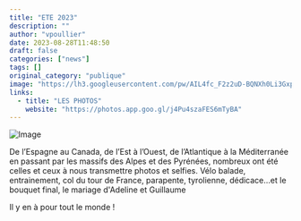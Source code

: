 ```yaml
---
title: "ETE 2023"
description: ""
author: "vpoullier"
date: 2023-08-28T11:48:50
draft: false
categories: ["news"]
tags: []
original_category: "publique"
image: "https://lh3.googleusercontent.com/pw/AIL4fc_F2z2uD-BQNXh0Li3GxpKnXQuDXORqx79y4R7Sm5o8O-fJ92nHbZ4NZ0SUr-pLFu77WNrqtvUDkXEcFm3vyF8iLtLrSyQoqo9LjmqvQ6KR9c9D25wlyfzhTvoY0SpeoYlei6otwXA5GK9DvrRVRNnTmQ=w957-h960-s-no?authuser=0"
links:
  - title: "LES PHOTOS"
    website: "https://photos.app.goo.gl/j4Pu4szaFES6mTyBA"
---
```


![Image](https://lh3.googleusercontent.com/pw/AIL4fc8NazxTTRSjYD_U6hm_5txenu16699iCThlwSHVwNC5k-g4ZQ38iE_UO9RcWlYi3NSaeN0YbD9joPGvUSYYNim0EQbsuUvf2eIELfLOhQIFe7ou2PIv0tJj64vNuU79XpGQySmsPzS-V9HXeKtfOTxm2A=w1280-h960-s-no?authuser=0)

De l’Espagne au Canada, de l’Est à l’Ouest, de l’Atlantique à la Méditerranée en passant par les massifs des Alpes et des Pyrénées, nombreux ont été celles et ceux à nous transmettre photos et selfies. Vélo balade, entrainement, col du tour de France, parapente, tyrolienne, dédicace…et le bouquet final, le mariage d'Adeline et Guillaume

Il y en à pour tout le monde&nbsp;!&nbsp;